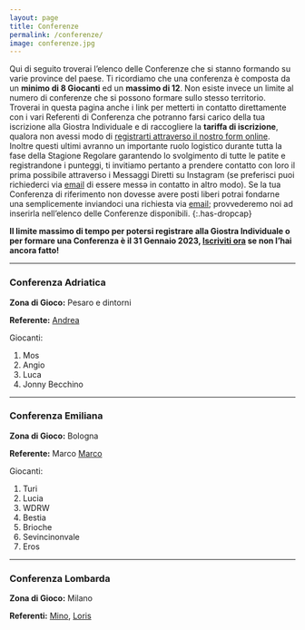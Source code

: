 ```yaml
---
layout: page
title: Conferenze
permalink: /conferenze/
image: conferenze.jpg
---
```


Qui di seguito troverai l’elenco delle Conferenze che si stanno formando su varie province del paese. Ti ricordiamo che una conferenza è composta da un **minimo di 8 Giocanti** ed un **massimo di 12**. Non esiste invece un limite al numero di conferenze che si possono formare sullo stesso territorio. Troverai in questa pagina anche i link per metterti in contatto direttamente con i vari Referenti di Conferenza che potranno farsi carico della tua iscrizione alla Giostra Individuale e di raccogliere la **tariffa di iscrizione**, qualora non avessi modo di [registrarti attraverso il nostro form online](/iscrizione "Iscrizione"). Inoltre questi ultimi avranno un importante ruolo logistico durante tutta la fase della Stagione Regolare garantendo lo svolgimento di tutte le patite e registrandone i punteggi, ti invitiamo pertanto a prendere contatto con loro il prima possibile attraverso i Messaggi Diretti su Instagram (se preferisci puoi richiederci via [email](mailto:lagiostraindividuale@gmail.com "Mail") di essere messə in contatto in altro modo). Se la tua Conferenza di riferimento non dovesse avere posti liberi potrai fondarne una semplicemente inviandoci una richiesta via [email](mailto:lagiostraindividuale@gmail.com "Mail"); provvederemo noi ad inserirla nell’elenco delle Conferenze disponibili.
{:.has-dropcap}

**Il limite massimo di tempo per potersi registrare alla Giostra Individuale o per formare una Conferenza è il 31 Gennaio 2023, [Iscriviti ora](/iscrizione "Iscrizione") se non l’hai ancora fatto!**

---

### Conferenza Adriatica 
**Zona di Gioco:** Pesaro e dintorni

**Referente:** [Andrea](https://www.instagram.com/adriatic_molkky/)

Giocanti:

1. Mos
2. Angio
3. Luca
4. Jonny Becchino

--- 

### Conferenza Emiliana
**Zona di Gioco:** Bologna

**Referente:** Marco [Marco](https://www.instagram.com/lemiliana_molkky/)

Giocanti:

1. Turi
2. Lucia
3. WDRW
4. Bestia
5. Brioche
6. Sevincinonvale
7. Eros

--- 

### Conferenza Lombarda
**Zona di Gioco:** Milano

**Referenti:** [Mino](https://www.instagram.com/minoluchena/), [Loris](https://www.instagram.com/loris.gentile/)
